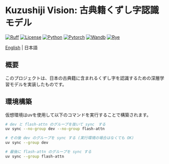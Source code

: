 # Kuzushiji Vision: 古典籍くずし字認識モデル

[![Ruff](https://github.com/Kotomiya07/kuzushiji-vision/actions/workflows/ruff.yml/badge.svg)](https://github.com/Kotomiya07/kuzushiji-vision/actions/workflows/ruff.yml)
[![License](https://img.shields.io/badge/License-Apache2.0-D22128.svg?logo=apache)](LICENSE)
[![Python](https://img.shields.io/badge/-Python-FFDD55.svg?logo=python)](https://www.python.org/)
[![Pytorch](https://img.shields.io/badge/-Pytorch-F1F3F4.svg?logo=pytorch)](https://pytorch.org/)
[![Wandb](https://img.shields.io/badge/-WandB-F1F3F4.svg?logo=weightsandbiases)](https://wandb.ai/site/ja/)
[![Rye](https://img.shields.io/badge/-Rye-000000.svg?logo=rye)](https://rye.astral.sh/)

[English](README_en.md) | 日本語

## 概要

このプロジェクトは、日本の古典籍に含まれるくずし字を認識するための深層学習モデルを実装したものです。

## 環境構築
仮想環境はuvを使用して以下のコマンドを実行することで構築されます。

```bash
# dev と flash-attn のグループを抜いて sync　する
uv sync --no-group dev --no-group flash-attn

# その後 dev のグループを sync する (実行環境の場合はなくても OK)
uv sync --group dev

# 最後に flash-attn のグループを sync する
uv sync --group flash-attn
```
